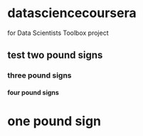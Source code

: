 datasciencecoursera
===================

for Data Scientists Toolbox project


## test two pound signs

### three pound signs

#### four pound signs

# one pound sign
